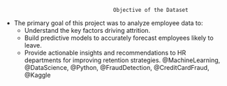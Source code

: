                                        Objective of the Dataset
* The primary goal of this project was to analyze employee data to:
  * Understand the key factors driving attrition.
  * Build predictive models to accurately forecast employees likely to leave.
  * Provide actionable insights and recommendations to HR departments for improving retention strategies.
@MachineLearning, @DataScience, @Python, @FraudDetection, @CreditCardFraud, @Kaggle

